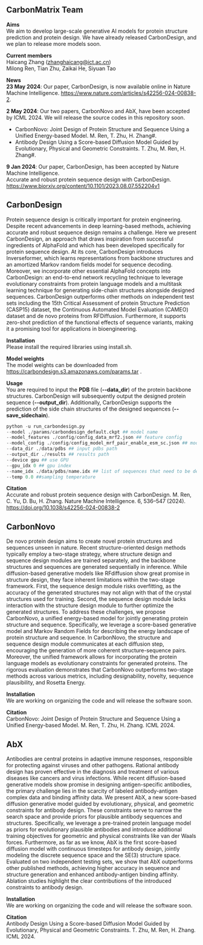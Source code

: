 ## CarbonMatrix Team
**Aims**\
We aim to develop large-scale generative AI models for protein structure prediction and protein design. We have already released CarbonDesign, and we plan to release more models soon.

**Current members**\
Haicang Zhang (zhanghaicang@ict.ac.cn) \
Milong Ren, Tian Zhu, Zaikai He, Siyuan Tao

**News**\
**23 May 2024**: Our paper, CarbonDesign, is now available online in Nature Machine Intelligence. <https://www.nature.com/articles/s42256-024-00838-2>.  


**2 May 2024**: Our two papers, CarbonNovo and AbX, have been accepted by ICML 2024. We will release the source codes in this repository soon.  
- CarbonNovo: Joint Design of Protein Structure and Sequence Using a Unified Energy-based Model. M. Ren, T. Zhu, H. Zhang#.
- Antibody Design Using a Score-based Diffusion Model Guided by Evolutionary, Physical and Geometric Constraints. T. Zhu, M. Ren, H. Zhang#.


**9 Jan 2024**: Our paper, CarbonDesign, has been accepted by Nature Machine Intelligence.  
Accurate and robust protein sequence design with CarbonDesign. <https://www.biorxiv.org/content/10.1101/2023.08.07.552204v1> 



## CarbonDesign
Protein sequence design is critically important for protein engineering. Despite recent advancements in deep learning-based methods, achieving accurate and robust sequence design remains a challenge. Here we present CarbonDesign, an approach that draws inspiration from successful ingredients of AlphaFold and which has been developed specifically for protein sequence design. At its core, CarbonDesign introduces Inverseformer, which learns representations from backbone structures and an amortized Markov random fields model for sequence decoding. Moreover, we incorporate other essential AlphaFold concepts into CarbonDesign: an end-to-end network recycling technique to leverage evolutionary constraints from protein language models and a multitask learning technique for generating side-chain structures alongside designed sequences. CarbonDesign outperforms other methods on independent test sets including the 15th Critical Assessment of protein Structure Prediction (CASP15) dataset, the Continuous Automated Model Evaluation (CAMEO) dataset and de novo proteins from RFDiffusion. Furthermore, it supports zero-shot prediction of the functional effects of sequence variants, making it a promising tool for applications in bioengineering.

**Installation**\
Please install the required libraries using install.sh.

**Model weights**\
The model weights can be downloaded from <https://carbondesign.s3.amazonaws.com/params.tar> .

**Usage**\
You are required to input the **PDB** file (**--data_dir**) of the protein backbone structures. CarbonDesign will subsequently output the designed protein sequence (**--output_dir**). Additionally, CarbonDesign supports the prediction of the side chain structures of the designed sequences (**--save_sidechain**).
````python
python -u run_carbondesign.py 
--model ./params/carbondesign_default.ckpt ## model name
--model_features ./config/config_data_mrf2.json ## feature config
--model_config ./config/config_model_mrf_pair_enable_esm_sc.json ## model config
--data_dir ./data/pdbs ## input pdbs path
--output_dir ./results ## results path
--device gpu ## use GPU
--gpu_idx 0 ## gpu index
--name_idx ./data/pdbs/name.idx ## list of sequences that need to be designed is required
--temp 0.0 ##sampling temperature
````
**Citation**\
Accurate and robust protein sequence design with CarbonDesign.  M. Ren, C. Yu, D. Bu, H. Zhang. Nature Machine Intelligence. 6, 536–547 (2024). https://doi.org/10.1038/s42256-024-00838-2

## CarbonNovo
De novo protein design aims to create novel protein structures and sequences unseen in nature. Recent structure-oriented design methods typically employ a two-stage strategy, where structure design and sequence design modules are trained separately, and the backbone structures and sequences are generated sequentially in inference. While diffusion-based generative models like RFdiffusion show great promise in structure design, they face inherent limitations within the two-stage framework. First, the sequence design module risks overfitting, as the accuracy of the generated structures may not align with that of the crystal structures used for training. Second, the sequence design module lacks interaction with the structure design module to further optimize the generated structures. To address these challenges, we propose CarbonNovo, a unified energy-based model for jointly generating protein structure and sequence. Specifically, we leverage a score-based generative model and Markov Random Fields for describing the energy landscape of protein structure and sequence. In CarbonNovo, the structure and sequence design module communicates at each diffusion step, encouraging the generation of more coherent structure-sequence pairs. Moreover, the unified framework allows for incorporating the protein language models as evolutionary constraints for generated proteins. The rigorous evaluation demonstrates that CarbonNovo outperforms two-stage methods across various metrics, including designability, novelty, sequence plausibility, and Rosetta Energy.

**Installation**\
We are working on organizing the code and will release the software soon.

**Citation**\
CarbonNovo: Joint Design of Protein Structure and Sequence Using a Unified Energy-based Model. M. Ren, T. Zhu, H. Zhang. ICML 2024.

## AbX
Antibodies are central proteins in adaptive immune responses, responsible for protecting against viruses and other pathogens. Rational antibody design has proven effective in the diagnosis and treatment of various diseases like cancers and virus infections. While recent diffusion-based generative models show promise in designing antigen-specific antibodies, the primary challenge lies in the scarcity of labeled antibody-antigen complex data and binding affinity data. We present AbX, a new score-based diffusion generative model guided by evolutionary, physical, and geometric constraints for antibody design. These constraints serve to narrow the search space and provide priors for plausible antibody sequences and structures. Specifically, we leverage a pre-trained protein language model as priors for evolutionary plausible antibodies and introduce additional training objectives for geometric and physical constraints like van der Waals forces. Furthermore, as far as we know, AbX is the first score-based diffusion model with continuous timesteps for antibody design, jointly modeling the discrete sequence space and the SE(3) structure space. Evaluated on two independent testing sets, we show that AbX outperforms other published methods, achieving higher accuracy in sequence and structure generation and enhanced antibody-antigen binding affinity. Ablation studies highlight the clear contributions of the introduced constraints to antibody design.

**Installation**\
We are working on organizing the code and will release the software soon.

**Citation**\
Antibody Design Using a Score-based Diffusion Model Guided by Evolutionary, Physical and Geometric Constraints. T. Zhu, M. Ren, H. Zhang. ICML 2024.


